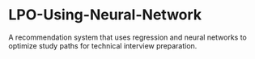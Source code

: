 # LPO-Using-Neural-Network
A recommendation system that uses regression and neural networks to optimize study paths for technical interview preparation.

